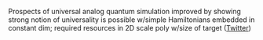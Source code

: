 
Prospects of universal analog quantum simulation improved by showing strong notion of universality is possible w/simple Hamiltonians embedded in constant dim; required resources in 2D scale poly w/size of target ([Twitter](https://twitter.com/JoshuahHeath/status/1358865045682221056))
